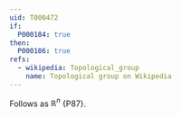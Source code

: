 ```yaml
---
uid: T000472
if:
  P000184: true  
then:
  P000186: true 
refs:
  - wikipedia: Topological_group
    name: Topological group on Wikipedia
---
```


Follows as $\mathbb R^n$ {P87}.
